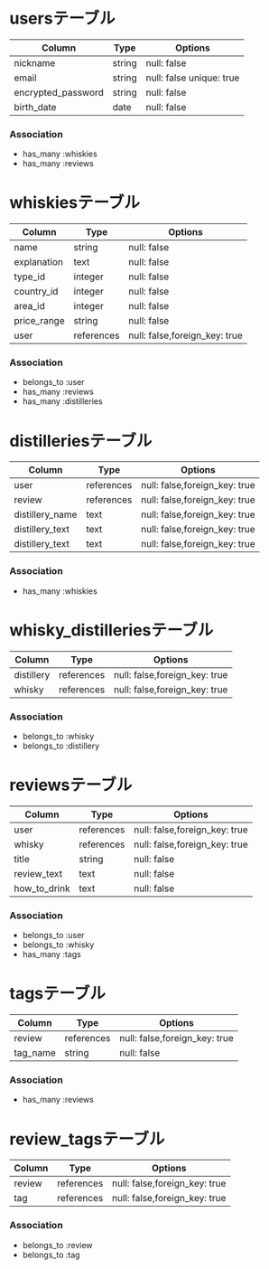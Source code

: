 



# usersテーブル

| Column             | Type     | Options                  |
|--------------------|----------|--------------------------|
| nickname           | string   | null: false              |
| email              | string   | null: false  unique: true|
| encrypted_password | string   | null: false              |
| birth_date         | date     | null: false              |

### Association
- has_many :whiskies
- has_many :reviews


# whiskiesテーブル

| Column             | Type     | Options                       |
|--------------------|----------|-------------------------------|
| name               | string   | null: false                   |
| explanation        | text     | null: false                   |
| type_id            | integer  | null: false                   |
| country_id         | integer  | null: false                   |
| area_id            | integer  | null: false                   |
| price_range        | string   | null: false                   |
| user               |references| null: false,foreign_key: true |


### Association
- belongs_to :user
- has_many :reviews
- has_many :distilleries


# distilleriesテーブル

| Column             | Type     | Options                       |
|--------------------|----------|-------------------------------|
| user               |references| null: false,foreign_key: true |
| review             |references| null: false,foreign_key: true |
| distillery_name    | text     | null: false,foreign_key: true |
| distillery_text    | text     | null: false,foreign_key: true |
| distillery_text    | text     | null: false,foreign_key: true |

### Association
- has_many :whiskies

# whisky_distilleriesテーブル

| Column             | Type     | Options                       |
|--------------------|----------|-------------------------------|
| distillery         |references| null: false,foreign_key: true |
| whisky             |references| null: false,foreign_key: true |

### Association
- belongs_to :whisky
- belongs_to :distillery


# reviewsテーブル

| Column             | Type     | Options                       |
|--------------------|----------|-------------------------------|
| user               |references| null: false,foreign_key: true |
| whisky             |references| null: false,foreign_key: true |
| title              | string   | null: false                   |
| review_text        | text     | null: false                   |
| how_to_drink       | text     | null: false                   |

### Association
- belongs_to :user
- belongs_to :whisky
- has_many :tags

# tagsテーブル

| Column             | Type     | Options                       |
|--------------------|----------|-------------------------------|
| review             |references| null: false,foreign_key: true |
| tag_name           | string   | null: false                   |

### Association
- has_many :reviews

# review_tagsテーブル

| Column             | Type     | Options                       |
|--------------------|----------|-------------------------------|
| review             |references| null: false,foreign_key: true |
| tag                |references| null: false,foreign_key: true |

### Association
- belongs_to :review
- belongs_to :tag

